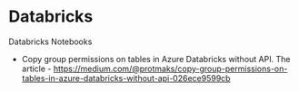# Databricks
Databricks Notebooks 
- Copy group permissions on tables in Azure Databricks without API. The article - https://medium.com/@protmaks/copy-group-permissions-on-tables-in-azure-databricks-without-api-026ece9599cb
